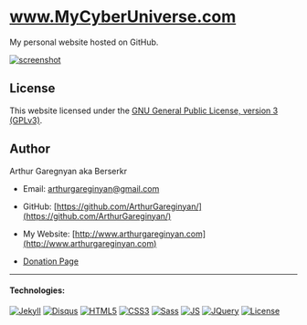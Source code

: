 # www.MyCyberUniverse.com

My personal website hosted on GitHub.

[![screenshot](https://github.com/MilenaKiseleva/mycyberuniverse/blob/master/screenshot.png)]()


## License

This website licensed under the [GNU General Public License, version 3 (GPLv3)](http://www.gnu.org/licenses/gpl-3.0.html).


## Author

Arthur Garegnyan aka Berserkr

* Email: arthurgareginyan@gmail.com

* GitHub: [https://github.com/ArthurGareginyan/](https://github.com/ArthurGareginyan/)

* My Website: [http://www.arthurgareginyan.com](http://www.arthurgareginyan.com)

* [Donation Page](http://www.arthurgareginyan.com/donate.html)


---
#### Technologies:

[![Jekyll](https://dl.dropboxusercontent.com/s/dp6m6js1fyc4sqb/jekyll.png)]()
[![Disqus](https://dl.dropboxusercontent.com/s/ovxqphuxjvyl804/Disqus.png)]()
[![HTML5](https://cdn4.iconfinder.com/data/icons/flat-brand-logo-2/512/html5-64.png)]()
[![CSS3](https://cdn4.iconfinder.com/data/icons/flat-brand-logo-2/512/css3-64.png)]()
[![Sass](https://dl.dropboxusercontent.com/s/kgn2na1wruv64ju/Sass.png?dl=0)]()
[![JS](https://dl.dropboxusercontent.com/s/zumy31fjzyj4p6z/JavaScript.png)]()
[![JQuery](https://dl.dropboxusercontent.com/s/dh75pqw99jhga8c/jQurery.png)]()
[![License](http://www.gnu.org/graphics/gplv3-127x51.png)](http://www.gnu.org/licenses/gpl-3.0.html)
